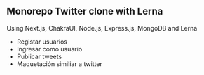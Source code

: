 ## Monorepo Twitter clone with Lerna

Using Next.js, ChakraUI, Node.js, Express.js, MongoDB and Lerna

 * Registar usuarios 
 * Ingresar como usuario 
 * Publicar tweets 
 * Maquetación similiar a twitter
